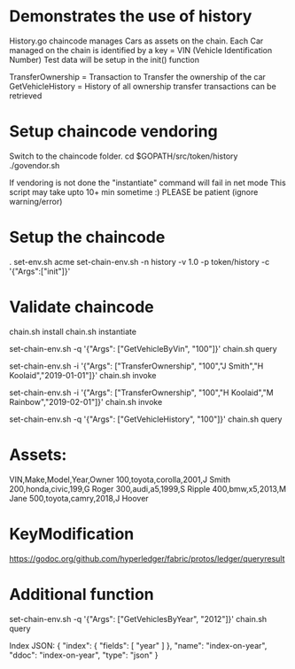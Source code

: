 Demonstrates the use of history
===============================
History.go chaincode manages Cars as assets on the chain.
Each Car managed on the chain is identified by a key = VIN (Vehicle Identification Number)
Test data will be setup in the init() function

TransferOwnership  = Transaction to Transfer the ownership of the car
GetVehicleHistory  = History of all ownership transfer transactions can be retrieved

Setup chaincode vendoring
=========================
Switch to the chaincode folder. 
cd $GOPATH/src/token/history
./govendor.sh

If vendoring is not done the "instantiate" command will fail in net mode
This script may take upto 10+ min sometime :) PLEASE be patient
(ignore warning/error)

Setup the chaincode
===================
. set-env.sh acme
set-chain-env.sh -n history -v 1.0  -p token/history -c '{"Args":["init"]}'

Validate chaincode
==================
chain.sh install
chain.sh instantiate

set-chain-env.sh  -q '{"Args": ["GetVehicleByVin", "100"]}'
chain.sh query

set-chain-env.sh  -i '{"Args": ["TransferOwnership", "100","J Smith","H Koolaid","2019-01-01"]}'
chain.sh invoke

set-chain-env.sh  -i '{"Args": ["TransferOwnership", "100","H Koolaid","M Rainbow","2019-02-01"]}'
chain.sh invoke

set-chain-env.sh  -q '{"Args": ["GetVehicleHistory", "100"]}'
chain.sh query

Assets:
======
VIN,Make,Model,Year,Owner
100,toyota,corolla,2001,J Smith
200,honda,civic,199,G Roger
300,audi,a5,1999,S Ripple
400,bmw,x5,2013,M Jane
500,toyota,camry,2018,J Hoover

KeyModification
===============
https://godoc.org/github.com/hyperledger/fabric/protos/ledger/queryresult

Additional function
===================
set-chain-env.sh  -q '{"Args": ["GetVehiclesByYear", "2012"]}'
chain.sh query

Index JSON:
{
    "index": {
       "fields": [
          "year"
       ]
    },
    "name": "index-on-year",
    "ddoc": "index-on-year",
    "type": "json"
 }